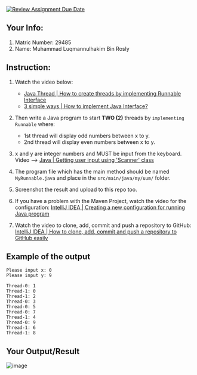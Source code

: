[![Review Assignment Due Date](https://classroom.github.com/assets/deadline-readme-button-22041afd0340ce965d47ae6ef1cefeee28c7c493a6346c4f15d667ab976d596c.svg)](https://classroom.github.com/a/_5GlDuah)
## Your Info:
1. Matric Number: 29485
1. Name: Muhammad Luqmannulhakim Bin Rosly

## Instruction:

1. Watch the video below:

   - [Java Thread | How to create threads by implementing Runnable Interface](https://youtu.be/HMv5zszl40c)
   - [3 simple ways | How to implement Java Interface?](https://youtu.be/0CcW4H5vZFo)

1. Then write a Java program to start __TWO (2)__ threads by `implementing Runnable` where:
    * 1st thread will display odd numbers between x to y.
    * 2nd thread will display even numbers between x to y.

1. x and y are integer numbers and MUST be input from the keyboard. Video --> [Java | Getting user input using 'Scanner' class](https://youtu.be/laOtr6GYXDg)

1. The program file which has the main method should be named `MyRunnable.java` and place in the `src/main/java/my/uum/` folder.

1. Screenshot the result and upload to this repo too.

1. If you have a problem with the Maven Project, watch the video for the configuration: [IntelliJ IDEA | Creating a new configuration for running Java program](https://youtu.be/h2DT2SsPX1M)
1. Watch the video to clone, add, commit and push a repository to GitHub: [IntelliJ IDEA | How to clone, add, commit and push a repository to GitHub easily](https://youtu.be/RXV3Yusr0SI)

## Example of the output
```
Please input x: 0
Please input y: 9

Thread-0: 1
Thread-1: 0
Thread-1: 2
Thread-0: 3
Thread-0: 5
Thread-0: 7
Thread-1: 4
Thread-0: 9
Thread-1: 6
Thread-1: 8
```

## Your Output/Result
![image](https://github.com/user-attachments/assets/081a5e7b-5a61-451a-8071-4728805454a6)


